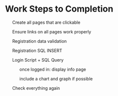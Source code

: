 <h1>Work Steps to Completion</h1>
<ul>Create all pages that are clickable</ul>
<ul>Ensure links on all pages work properly</ul>
<ul>Registration data validation</ul>
<ul>Registration SQL INSERT</ul>
<ul>Login Script + SQL Query
<ul>once logged in: display info page</ul>
<ul>include a chart and graph if possible</ul></ul>
<ul>Check everything again</ul>


